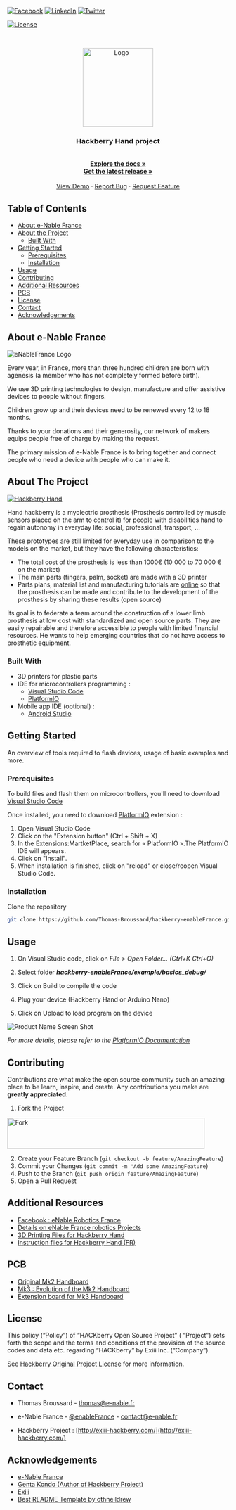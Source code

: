 <!-- PROJECT SHIELDS -->
[![Facebook][facebook-shield]][facebook-url] [![LinkedIn][linkedin-shield]][linkedin-url]  [![Twitter][twitter-shield]][twitter-url]  

[![License][license-shield]][license-url] <!--[![Build Status][build-shield]]() [![Contributors][contributors-shield]]()--> 



<!-- PROJECT LOGO -->

<br />
<p align="center">
  <a href="https://e-nable.fr/">
    <img src="https://e-nable.fr/wp-content/uploads/2015/12/e-nable-france.png" alt="Logo" width="160" height="179">
  </a>

  <h3 align="center">Hackberry Hand project</h3>

   <p align="center">
    <br />
    <a href="https://github.com/Thomas-Broussard/hackberry-enableFrance/wiki"><strong>Explore the docs »</strong></a>
    <br />
    <a href="https://github.com/Thomas-Broussard/hackberry-enableFrance/releases"><strong>Get the latest release »</strong></a>
    <br />
    <br />
    <a href="https://www.youtube.com/watch?v=6Jfwinhh8ZM">View Demo</a>
    ·
    <a href="https://github.com/Thomas-Broussard/hackberry-enableFrance/issues">Report Bug</a>
    ·
    <a href="https://github.com/Thomas-Broussard/hackberry-enableFrance/issues/new">Request Feature</a>
  </p>
</p>



<!-- TABLE OF CONTENTS -->
## Table of Contents

* [About e-Nable France](#about-e-nable-france)
* [About the Project](#about-the-project)
  * [Built With](#built-with)
* [Getting Started](#getting-started)
  * [Prerequisites](#prerequisites)
  * [Installation](#installation)
* [Usage](#usage)
* [Contributing](#contributing)
* [Additional Resources](#additional-resources)
* [PCB](#pcb)
* [License](#license)
* [Contact](#contact)
* [Acknowledgements](#acknowledgements)


## About e-Nable France

![eNableFrance Logo](https://e-nable.fr/wp-content/uploads/2015/12/IMG_5615-e1479374257379-1024x672.jpg)

Every year, in France, more than three hundred children are born with agenesis (a member who has not completely formed before birth).

We use 3D printing technologies to design, manufacture and offer assistive devices to people without fingers.

Children grow up and their devices need to be renewed every 12 to 18 months.

Thanks to your donations and their generosity, our network of makers equips people free of charge by making the request.

The primary mission of e-Nable France is to bring together and connect people who need a device with people who can make it.

<!-- ABOUT THE PROJECT -->
## About The Project

[![Hackberry Hand][product-screenshot]](http://exiii-hackberry.com/)


Hand hackberry is a myolectric prosthesis (Prosthesis controlled by muscle sensors placed on the arm to control it) for people with disabilities hand to regain autonomy in everyday life: social, professional, transport, ...

These prototypes are still limited for everyday use in comparison to the models on the market, but they have the following characteristics:

* The total cost of the prosthesis is less than 1000€ (10 000 to 70 000 € on the market)
* The main parts (fingers, palm, socket) are made with a 3D printer
* Parts plans, material list and manufacturing tutorials are [online](https://github.com/mission-arm/HACKberry) so that the prosthesis can be made and contribute to the development of the prosthesis by sharing these results (open source)

Its goal is to federate a team around the construction of a lower limb prosthesis at low cost with standardized and open source parts. They are easily repairable and therefore accessible to people with limited financial resources. He wants to help emerging countries that do not have access to prosthetic equipment.


### Built With

* 3D printers for plastic parts
* IDE for microcontrollers programming : 
  * [Visual Studio Code](https://code.visualstudio.com/)
  * [PlatformIO](https://platformio.org/)
* Mobile app IDE (optional) : 
  * [Android Studio](https://developer.android.com/studio)


<!-- GETTING STARTED -->
## Getting Started

An overview of tools required to flash devices, usage of basic examples and more.

### Prerequisites

To build files and flash them on microcontrollers, you'll need to download [Visual Studio Code](https://code.visualstudio.com/) 

Once installed, you need to download [PlatformIO](https://platformio.org/) extension : 

1. Open Visual Studio Code
2. Click on the "Extension button" (Ctrl + Shift + X)
3. In the Extensions:MartketPlace, search for « PlatformIO ».The PlatformIO IDE will appears. 
4. Click on "Install".
5. When installation is finished, click on "reload" or close/reopen Visual Studio Code.

### Installation

Clone the repository
```sh
git clone https://github.com/Thomas-Broussard/hackberry-enableFrance.git
```


<!-- USAGE EXAMPLES -->
## Usage

1. On Visual Studio code, click on <i>File > Open Folder...  (Ctrl+K Ctrl+O)</i>

2. Select folder <i><b>hackberry-enableFrance/example/basics_debug/</b></i>

3. Click on Build to compile the code

4. Plug your device (Hackberry Hand or Arduino Nano)

5. Click on Upload to load program on the device

![Product Name Screen Shot](https://docs.platformio.org/en/latest/_images/platformio-ide-vscode-build-project.png)



_For more details, please refer to the [PlatformIO Documentation](https://docs.platformio.org/en/latest/ide/vscode.html)_



<!-- CONTRIBUTING -->
## Contributing

Contributions are what make the open source community such an amazing place to be learn, inspire, and create. Any contributions you make are **greatly appreciated**.

1. Fork the Project  
<img src="https://help.github.com/assets/images/help/repository/fork_button.jpg" alt="Fork" width="449" height="70">

2. Create your Feature Branch (`git checkout -b feature/AmazingFeature`)
3. Commit your Changes (`git commit -m 'Add some AmazingFeature`)
4. Push to the Branch (`git push origin feature/AmazingFeature`)
5. Open a Pull Request


<!-- ADDITIONAL RESOURCES -->
## Additional Resources

* [Facebook : eNable Robotics France](https://www.facebook.com/groups/eNable.robotics.France/)
* [Details on eNable France robotics Projects](https://e-nable.fr/projet-robotique/)
* [3D Printing Files for Hackberry Hand](https://github.com/mission-arm/HACKberry/tree/master/HACKberry_3Dmodel/STL)
* [Instruction files for Hackberry Hand (FR)](https://drive.google.com/drive/folders/1PkoY7QRCFFofEhJ_Oy8mezCnoT-idXC4)


<!-- PCB -->
## PCB

* [Original Mk2 Handboard](https://easyeda.com/thomas.broussard91/hackberry)
* [Mk3 : Evolution of the Mk2 Handboard](https://easyeda.com/thomas.broussard91/exphackberry)
* [Extension board for Mk3 Handboard](https://easyeda.com/thomas.broussard91/extension_hackberry)


<!-- LICENSE -->
## License

This policy (“Policy”) of “HACKberry Open Source Project” ( “Project”) sets forth the scope and the terms and conditions of the provision of the source codes and data etc. regarding “HACKberry” by Exiii Inc. (“Company”).

See [Hackberry Original Project License](https://github.com/mission-arm/HACKberry) for more information.

<!-- CONTACT -->
## Contact

* Thomas Broussard - thomas@e-nable.fr

* e-Nable France - [@enableFrance](https://twitter.com/enableFrance) - contact@e-nable.fr

* Hackberry Project : [http://exiii-hackberry.com/](http://exiii-hackberry.com/)



<!-- ACKNOWLEDGEMENTS -->
## Acknowledgements

* [e-Nable France](https://e-nable.fr/)
* [Genta Kondo (Author of Hackberry Project)](https://github.com/mission-arm/HACKberry)
* [Exiii](https://exiii.jp/)
* [Best README Template by othneildrew](https://github.com/othneildrew/Best-README-Template)


<!-- MARKDOWN LINKS & IMAGES -->
[build-shield]: https://img.shields.io/badge/build-passing-brightgreen.svg?style=flat-square
[contributors-shield]: https://img.shields.io/badge/contributors-1-orange.svg?style=flat-square

[license-shield]: https://img.shields.io/badge/license-GPLv3-blue.svg?style=flat-square
[license-url]: http://www.gnu.org/licenses/quick-guide-gplv3.en.html

[linkedin-shield]: https://img.shields.io/badge/-LinkedIn-black.svg?style=flat-square&logo=linkedin&colorB=555
[linkedin-url]: https://www.linkedin.com/company/e-nable-france/

[facebook-shield]: https://img.shields.io/badge/-Facebook-black.svg?style=flat-square&logo=facebook&colorB=555
[facebook-url]: https://www.facebook.com/enableFrance/

[twitter-shield]: https://camo.githubusercontent.com/83d4084f7b71558e33b08844da5c773a8657e271/68747470733a2f2f696d672e736869656c64732e696f2f747769747465722f75726c2f687474702f736869656c64732e696f2e7376673f7374796c653d736f6369616c
[twitter-url]: https://twitter.com/enablefrance

[product-screenshot]: http://exiii-hackberry.com/wp-content/themes/bones/library/images/hackberry_images/HBrenderRGB.jpg
